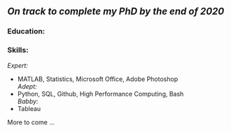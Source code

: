 ## _On track to complete my PhD by the end of 2020_

### Education:

### Skills:
_Expert:_   
*   MATLAB, Statistics, Microsoft Office, Adobe Photoshop  
_Adept:_ 
*   Python, SQL, Github, High Performance Computing, Bash  
_Babby:_  
*   Tableau
    
More to come ...

